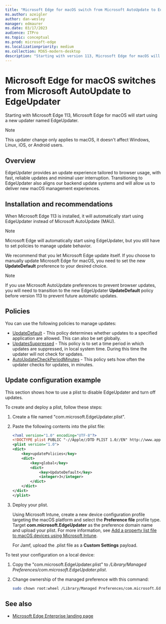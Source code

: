 ```yaml
---
title: "Microsoft Edge for macOS switch from Microsoft AutoUpdate to EdgeUpdater"
ms.author: azeigler
author: dan-wesley
manager: edmaurer
ms.date: 03/17/2023
audience: ITPro
ms.topic: conceptual
ms.prod: microsoft-edge
ms.localizationpriority: medium
ms.collection: M365-modern-desktop
description: "Starting with version 113, Microsoft Edge for macOS will switch from Microsoft AutoUpdate to EdgeUpdater"
---
```


# Microsoft Edge for macOS switches from Microsoft AutoUpdate to EdgeUpdater

Starting with Microsoft Edge 113, Microsoft Edge for macOS will start using a new updater named EdgeUpdater.

> [!NOTE]
> This updater change only applies to macOS, it doesn't affect Windows, Linux, iOS, or Android users.

## Overview

EdgeUpdater provides an update experience tailored to browser usage, with fast, reliable updates and minimal user interruption. Transitioning to EdgeUpdater also aligns our backend update systems and will allow us to deliver new macOS management experiences.

## Installation and recommendations

When Microsoft Edge 113 is installed, it will automatically start using EdgeUpdater instead of Microsoft AutoUpdate (MAU).

> [!NOTE]
> Microsoft Edge will automatically start using EdgeUpdater, but you still have to set policies to manage update behavior.

We recommend that you let Microsoft Edge update itself. If you choose to manually update Microsoft Edge for macOS, you need to set the new **UpdateDefault** preference to your desired choice.

> [!NOTE]
> If you use Microsoft AutoUpdate preferences to prevent browser updates, you will need to transition to the new EdgeUpdater **UpdateDefault** policy before version 113 to prevent future automatic updates.

## Policies

You can use the following policies to manage updates:

- [UpdateDefault](/deployedge/microsoft-edge-update-policies#updatedefault) - This policy determines whether updates to a specified application are allowed. This can also be set globally.
- [UpdatesSuppressed](/deployedge/microsoft-edge-update-policies#updatessuppressed) - This policy is to set a time period in which updates are suppressed, in local system time. During this time the updater will not check for updates.
- [AutoUpdateCheckPeriodMinutes](/deployedge/microsoft-edge-update-policies#autoupdatecheckperiodminutes) - This policy sets how often the updater checks for updates, in minutes.

## Update configuration example

This section shows how to use a plist to disable EdgeUpdater and turn off updates.

To create and deploy a plist, follow these steps:

1. Create a file named "com.microsoft.EdgeUpdater.plist".
2. Paste the following contents into the plist file:

   ```xml
   <?xml version="1.0" encoding="UTF-8"?>
   <!DOCTYPE plist PUBLIC "-//Apple//DTD PLIST 1.0//EN" http://www.apple.com/DTDs/PropertyList-1.0.dtd>
   <plist version="1.0">
   <dict>
       <key>updatePolicies</key>
       <dict>
           <key>global</key>
           <dict>
               <key>UpdateDefault</key>
               <integer>3</integer>
           </dict>
       </dict>
   </dict>
   </plist>
   ```

3. Deploy your plist.

   Using Microsoft Intune, create a new device configuration profile targeting the macOS platform and select the **Preference file** profile type. Target **com.microsoft.EdgeUpdater** as the preference domain name and upload your plist. For more information, see [Add a property list file to macOS devices using Microsoft Intune](/mem/intune/configuration/preference-file-settings-macos).<br>

   For Jamf, upload the .plist file as a **Custom Settings** payload.

To test your configuration on a local device:

1. Copy the "com.microsoft.EdgeUpdater.plist" to */Library/Managed Preferences/com.microsoft.EdgeUpdater.plist*.
2. Change ownership of the managed preference with this command:

   ```bash
   sudo chown root:wheel /Library/Managed Preferences/com.microsoft.EdgeUpdater.plist
   ```

## See also

- [Microsoft Edge Enterprise landing page](https://aka.ms/EdgeEnterprise)